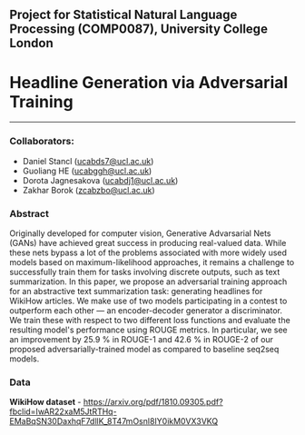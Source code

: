 ## Project for Statistical Natural Language Processing (COMP0087), University College London

# Headline Generation via Adversarial Training
-----
### Collaborators:
- Daniel Stancl (ucabds7@ucl.ac.uk)
- Guoliang HE (ucabggh@ucl.ac.uk)
- Dorota Jagnesakova (ucabdj1@ucl.ac.uk)
- Zakhar Borok (zcabzbo@ucl.ac.uk)

### Abstract
Originally developed for computer vision, Generative Advarsarial Nets (GANs) have achieved great success in producing real-valued data. While these nets bypass a lot of the problems associated with more widely used models based on maximum-likelihood approaches, it remains a challenge to successfully train them for tasks involving discrete outputs, such as text summarization. In this paper, we propose an adversarial training approach for an abstractive text summarization task: generating headlines for WikiHow articles. We make use of two models participating in a contest to outperform each other — an encoder-decoder generator a discriminator. We train these with respect to two different loss functions and evaluate the resulting model's performance using ROUGE metrics. In particular, we see an improvement by 25.9 \% in ROUGE-1 and 42.6 \% in ROUGE-2 of our proposed adversarially-trained model as compared to  baseline seq2seq models.

### Data
**WikiHow dataset** - https://arxiv.org/pdf/1810.09305.pdf?fbclid=IwAR22xaM5JtRTHq-EMaBqSN30DaxhqF7dllK_8T47mOsnl8IY0ikM0VX3VKQ
